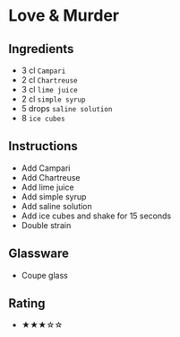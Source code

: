 # Love & Murder

## Ingredients
- 3 cl `Campari`
- 2 cl `Chartreuse`
- 3 cl `lime juice`
- 2 cl `simple syrup`
- 5 drops `saline solution`
- 8 `ice cubes`

## Instructions
- Add Campari
- Add Chartreuse
- Add lime juice
- Add simple syrup
- Add saline solution
- Add ice cubes and shake for 15 seconds
- Double strain

## Glassware
- Coupe glass

## Rating
- ★★★☆☆